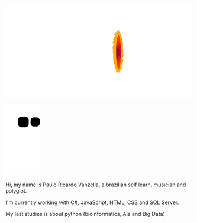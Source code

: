 ![](finalversion2.gif)

![snake gif](https://github.com/PauloVanzella/PauloVanzella/blob/output/github-contribution-grid-snake.svg)

Hi, my name is Paulo Ricardo Vanzella, a brazilian self learn, musician and polyglot. 

I'm currently working with C#, JavaScript, HTML, CSS and SQL Server.

My last studies is about python (bioinformatics, AIs and Big Data)

<!--
**PauloVanzella/PauloVanzella** is a ✨ _special_ ✨ repository because its `README.md` (this file) appears on your GitHub profile.

Here are some ideas to get you started:

- 🔭 I’m currently working on ...
- 🌱 I’m currently learning ...
- 👯 I’m looking to collaborate on ...
- 🤔 I’m looking for help with ...
- 💬 Ask me about ...
- 📫 How to reach me: ...
- 😄 Pronouns: ...
- ⚡ Fun fact: ...
-->
